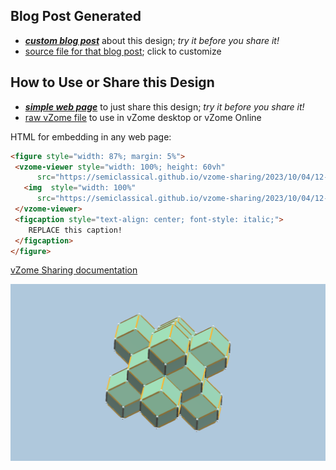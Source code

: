 
## Blog Post Generated

 - [***custom blog post***](<https://semiclassical.github.io/vzome-sharing/2023/10/04/rhombic-dodecahedron-fcc-12-45-01.html>) about this design; *try it before you share it!*
 - [source file for that blog post](<https://github.com/semiclassical/vzome-sharing/edit/main/_posts/2023-10-04-rhombic-dodecahedron-fcc-12-45-01.md>); click to customize
 


## How to Use or Share this Design

 - [***simple web page***](<https://semiclassical.github.io/vzome-sharing/2023/10/04/12-45-01-rhombic-dodecahedron-fcc/>) to just share this design; *try it before you share it!*
 - [raw vZome file](<https://raw.githubusercontent.com/semiclassical/vzome-sharing/main/2023/10/04/12-45-01-rhombic-dodecahedron-fcc/rhombic-dodecahedron-fcc.vZome>) to use in vZome desktop or vZome Online
 
 HTML for embedding in any web page:
 ```html
<figure style="width: 87%; margin: 5%">
  <vzome-viewer style="width: 100%; height: 60vh"
       src="https://semiclassical.github.io/vzome-sharing/2023/10/04/12-45-01-rhombic-dodecahedron-fcc/rhombic-dodecahedron-fcc.vZome" >
    <img  style="width: 100%"
       src="https://semiclassical.github.io/vzome-sharing/2023/10/04/12-45-01-rhombic-dodecahedron-fcc/rhombic-dodecahedron-fcc.png" >
  </vzome-viewer>
  <figcaption style="text-align: center; font-style: italic;">
     REPLACE this caption!
  </figcaption>
</figure>
 ```

[vZome Sharing documentation](https://vzome.github.io/vzome/sharing.html#how-it-works)

![Image](<rhombic-dodecahedron-fcc.png>)

